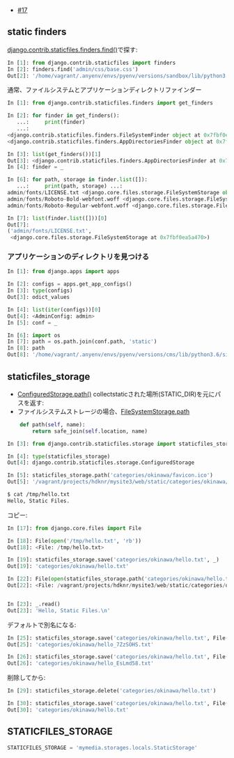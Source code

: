 - [#17](https://github.com/hdknr/annotated-django/issues/17)



## static finders

[django.contrib.staticfiles.finders.find()](https://github.com/hdknr/annotated-django/blob/2.0.x/django/contrib/staticfiles/finders.py#L253)で探す:

~~~py
In [1]: from django.contrib.staticfiles import finders
In [2]: finders.find('admin/css/base.css')
Out[2]: '/home/vagrant/.anyenv/envs/pyenv/versions/sandbox/lib/python3.6/site-packages/django/contrib/admin/static/admin/css/base.css'
~~~

通常、ファイルシステムとアプリケーションディレクトリファインダー

~~~py
In [1]: from django.contrib.staticfiles.finders import get_finders

In [2]: for finder in get_finders():
   ...:     print(finder)
   ...:
<django.contrib.staticfiles.finders.FileSystemFinder object at 0x7fbf0ea5a390>
<django.contrib.staticfiles.finders.AppDirectoriesFinder object at 0x7fbf0ea5a400>
~~~

~~~py
In [3]: list(get_finders())[1]
Out[3]: <django.contrib.staticfiles.finders.AppDirectoriesFinder at 0x7fbf0ea5a400>
In [4]: finder = _

~~~

~~~py
In [6]: for path, storage in finder.list([]):                                                                               
   ...:     print(path, storage) ...:                                                                                                                                                       
admin/fonts/LICENSE.txt <django.core.files.storage.FileSystemStorage object at 0x7fbf0ea5a470>                              
admin/fonts/Roboto-Bold-webfont.woff <django.core.files.storage.FileSystemStorage object at 0x7fbf0ea5a470>                                                                  
admin/fonts/Roboto-Regular-webfont.woff <django.core.files.storage.FileSystemStorage object at 0x7fbf0ea5a470>               
~~~

~~~py
In [7]: list(finder.list([]))[0]
Out[7]:
('admin/fonts/LICENSE.txt',
 <django.core.files.storage.FileSystemStorage at 0x7fbf0ea5a470>)
~~~

### アプリケーションのディレクトリを見つける

~~~py
In [1]: from django.apps import apps

In [2]: configs = apps.get_app_configs()
In [3]: type(configs)
Out[3]: odict_values

In [4]: list(iter(configs))[0]
Out[4]: <AdminConfig: admin>
In [5]: conf = _

In [6]: import os
In [7]: path = os.path.join(conf.path, 'static')
In [8]: path
Out[8]: '/home/vagrant/.anyenv/envs/pyenv/versions/cms/lib/python3.6/site-packages/django/contrib/admin/static'
~~~


## staticfiles_storage

- [ConfiguredStorage.path()](https://github.com/hdknr/annotated-django/blob/2.0.x/django/contrib/staticfiles/storage.py#L41) collectstaticされた場所(STATIC_DIR)を元にパスを返す:
- ファイルシステムストレージの場合、[FileSystemStorage.path](https://github.com/hdknr/annotated-django/blob/2.0.x/django/core/files/storage.py#L320)

~~~py
    def path(self, name):
        return safe_join(self.location, name)
~~~    

~~~py
In [3]: from django.contrib.staticfiles.storage import staticfiles_storage

In [4]: type(staticfiles_storage)
Out[4]: django.contrib.staticfiles.storage.ConfiguredStorage

In [5]: staticfiles_storage.path('categories/okinawa/favicon.ico')
Out[5]: '/vagrant/projects/hdknr/mysite3/web/static/categories/okinawa/favicon.ico'
~~~


~~~bash
$ cat /tmp/hello.txt
Hello, Static Files.
~~~

コピー:

~~~py
In [17]: from django.core.files import File

In [18]: File(open('/tmp/hello.txt', 'rb'))
Out[18]: <File: /tmp/hello.txt>

In [19]: staticfiles_storage.save('categories/okinawa/hello.txt', _)
Out[19]: 'categories/okinawa/hello.txt'

In [22]: File(open(staticfiles_storage.path('categories/okinawa/hello.txt')))
Out[22]: <File: /vagrant/projects/hdknr/mysite3/web/static/categories/okinawa/hello.txt>


In [23]: _.read()
Out[23]: 'Hello, Static Files.\n'
~~~

デフォルトで別名になる:


~~~py
In [25]: staticfiles_storage.save('categories/okinawa/hello.txt', File(open('/tmp/hello.txt', 'rb')))
Out[25]: 'categories/okinawa/hello_7ZzSOHS.txt'

In [26]: staticfiles_storage.save('categories/okinawa/hello.txt', File(open('/tmp/hello.txt', 'rb')))
Out[26]: 'categories/okinawa/hello_EsLmd58.txt'
~~~

削除してから:

~~~py
In [29]: staticfiles_storage.delete('categories/okinawa/hello.txt')

In [30]: staticfiles_storage.save('categories/okinawa/hello.txt', File(open('/tmp/hello.txt', 'rb')))
Out[30]: 'categories/okinawa/hello.txt'
~~~

##  STATICFILES_STORAGE

~~~py
STATICFILES_STORAGE = 'mymedia.storages.locals.StaticStorage'
~~~
